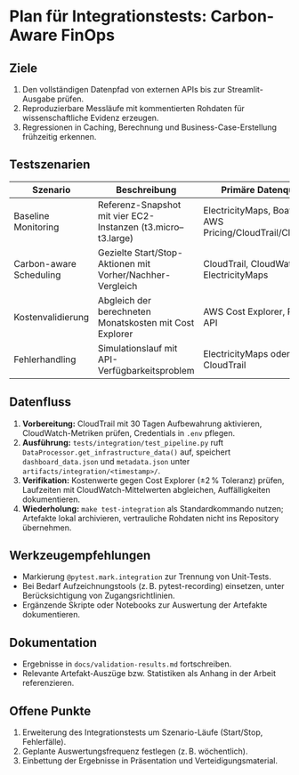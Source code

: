 # Plan für Integrationstests: Carbon-Aware FinOps

## Ziele
1. Den vollständigen Datenpfad von externen APIs bis zur Streamlit-Ausgabe prüfen.
2. Reproduzierbare Messläufe mit kommentierten Rohdaten für wissenschaftliche Evidenz erzeugen.
3. Regressionen in Caching, Berechnung und Business-Case-Erstellung frühzeitig erkennen.

## Testszenarien
| Szenario | Beschreibung | Primäre Datenquellen | Erwartete Evidenz |
|----------|--------------|----------------------|-------------------|
| Baseline Monitoring | Referenz-Snapshot mit vier EC2-Instanzen (t3.micro–t3.large) | ElectricityMaps, Boavizta, AWS Pricing/CloudTrail/CloudWatch | JSON-Artefakte inkl. Zusammenfassung |
| Carbon-aware Scheduling | Gezielte Start/Stop-Aktionen mit Vorher/Nachher-Vergleich | CloudTrail, CloudWatch, ElectricityMaps | Ereignistimeline, Laufzeitdeltas, Carbon-Vergleich |
| Kostenvalidierung | Abgleich der berechneten Monatskosten mit Cost Explorer | AWS Cost Explorer, Pricing API | Bericht zur Validierungsabweichung |
| Fehlerhandling | Simulationslauf mit API-Verfügbarkeitsproblem | ElectricityMaps oder CloudTrail | Logauszug + Hinweis im Dashboard |

## Datenfluss
1. **Vorbereitung:** CloudTrail mit 30 Tagen Aufbewahrung aktivieren, CloudWatch-Metriken prüfen, Credentials in `.env` pflegen.
2. **Ausführung:** `tests/integration/test_pipeline.py` ruft `DataProcessor.get_infrastructure_data()` auf, speichert `dashboard_data.json` und `metadata.json` unter `artifacts/integration/<timestamp>/`.
3. **Verifikation:** Kostenwerte gegen Cost Explorer (±2 % Toleranz) prüfen, Laufzeiten mit CloudWatch-Mittelwerten abgleichen, Auffälligkeiten dokumentieren.
4. **Wiederholung:** `make test-integration` als Standardkommando nutzen; Artefakte lokal archivieren, vertrauliche Rohdaten nicht ins Repository übernehmen.

## Werkzeugempfehlungen
- Markierung `@pytest.mark.integration` zur Trennung von Unit-Tests.
- Bei Bedarf Aufzeichnungstools (z. B. pytest-recording) einsetzen, unter Berücksichtigung von Zugangsrichtlinien.
- Ergänzende Skripte oder Notebooks zur Auswertung der Artefakte dokumentieren.

## Dokumentation
- Ergebnisse in `docs/validation-results.md` fortschreiben.
- Relevante Artefakt-Auszüge bzw. Statistiken als Anhang in der Arbeit referenzieren.

## Offene Punkte
1. Erweiterung des Integrationstests um Szenario-Läufe (Start/Stop, Fehlerfälle).
2. Geplante Auswertungsfrequenz festlegen (z. B. wöchentlich).
3. Einbettung der Ergebnisse in Präsentation und Verteidigungsmaterial.
